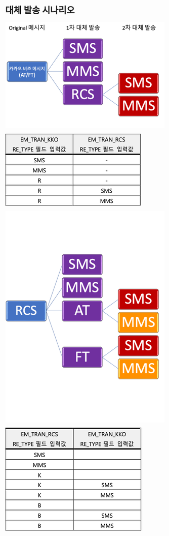 # 대체 발송 시나리오

![](<../.gitbook/assets/image (1) (1).png>)

![](<../.gitbook/assets/image (3) (1).png>)

![](<../.gitbook/assets/image (5).png>)

![](<../.gitbook/assets/image (2) (1).png>)
